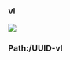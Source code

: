 ### vl

[![](https://www.herokucdn.com/deploy/button.png)](https://heroku.com/deploy?template=https://github.com/gftgghh/lgdaduyt.git)

### Path:/UUID-vl
